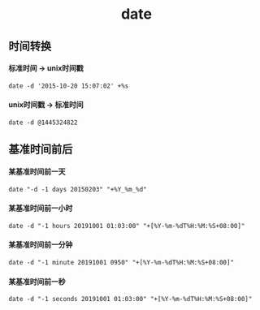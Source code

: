 <center>
    <h1>date</h1>
</center>

## 时间转换
#### 标准时间 -> unix时间戳

```shell
date -d '2015-10-20 15:07:02' +%s
```

#### unix时间戳 -> 标准时间

```shell
date -d @1445324822
```

## 基准时间前后

#### 某基准时间前一天

```shell
date "-d -1 days 20150203" "+%Y_%m_%d"
```

#### 某基准时间前一小时

```shell
date -d "-1 hours 20191001 01:03:00" "+[%Y-%m-%dT%H:%M:%S+08:00]"
```

#### 某基准时间前一分钟

```shell
date -d "-1 minute 20191001 0950" "+[%Y-%m-%dT%H:%M:%S+08:00]"
```

#### 某基准时间前一秒

```shell
date -d "-1 seconds 20191001 01:03:00" "+[%Y-%m-%dT%H:%M:%S+08:00]"
```


